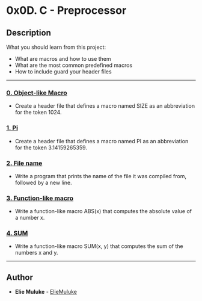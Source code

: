 # 0x0D. C - Preprocessor

## Description
What you should learn from this project:

* What are macros and how to use them
* What are the most common predefined macros
* How to include guard your header files

---

### [0. Object-like Macro](./0-object_like_macro.h)
* Create a header file that defines a macro named SIZE as an abbreviation for the token 1024.

### [1. Pi](./1-pi.h)
* Create a header file that defines a macro named PI as an abbreviation for the token 3.14159265359.

### [2. File name](./2-main.c)
* Write a program that prints the name of the file it was compiled from, followed by a new line.

### [3. Function-like macro](./3-function_like_macro.h)
* Write a function-like macro ABS(x) that computes the absolute value of a number x.

### [4. SUM](./4-sum.h)
* Write a function-like macro SUM(x, y) that computes the sum of the numbers x and y.

---

## Author
* **Elie Muluke** - [ElieMuluke](https://github.com/ElieMuluke)
